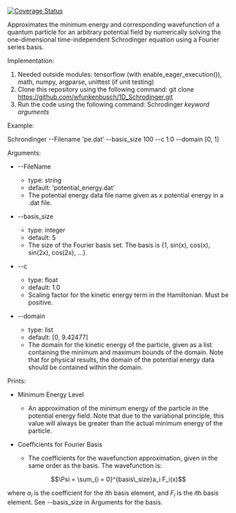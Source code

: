 [![Coverage Status](https://coveralls.io/repos/github/wfunkenbusch/1D_Schrodinger/badge.svg?branch=master)](https://coveralls.io/github/wfunkenbusch/1D_Schrodinger?branch=master)

Approximates the minimum energy and corresponding wavefunction of a quantum particle for an arbitrary potential field by numerically solving the one-dimensional time-independent Schrodinger equation using a Fourier series basis.

Implementation:
1. Needed outside modules: tensorflow (with enable_eager_execution()), math, numpy, argparse, unittest (if unit testing)
2. Clone this repository using the following command: git clone https://github.com/wfunkenbusch/1D_Schrodinger.git 
3. Run the code using the following command: Schrodinger *keyword arguments*

Example:

Schrondinger --Filename 'pe.dat' --basis_size 100 --c 1.0 --domain [0, 1]

Arguments:

* --FileName
    * type: string
    * default: 'potential_energy.dat'
    * The potential energy data file name given as x potential energy in a .dat file.

* --basis_size
    * type: integer
    * default: 5
    * The size of the Fourier basis set. The basis is {1, sin(x), cos(x), sin(2x), cos(2x), ...}.

* --c
    * type: float
    * default: 1.0
    * Scaling factor for the kinetic energy term in the Hamiltonian. Must be positive.

* --domain
    * type: list
    * default: [0, 9.42477]
    * The domain for the kinetic energy of the particle, given as a list containing the minimum and maximum bounds of the domain. Note that for physical results, the domain of the potential energy data should be contained within the domain.

Prints:

* Minimum Energy Level
    * An approximation of the minimum energy of the particle in the potential energy field. Note that due to the variational principle, this value will always be greater than the actual minimum energy of the particle.

* Coefficients for Fourier Basis
    * The coefficients for the wavefunction approximation, given in the same order as the basis. The wavefunction is:

$$\Psi = \sum_{i = 0}^{basis\_size}a_i F_i(x)$$

where $a_i$ is the coefficient for the $i$th basis element, and $F_i$ is the $i$th basis element. See --basis_size in Arguments for the basis.